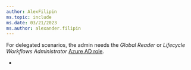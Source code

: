 ```yaml
---
author: AlexFilipin
ms.topic: include
ms.date: 03/21/2023
ms.author: alexander.filipin
---
```


For delegated scenarios, the admin needs the *Global Reader* or *Lifecycle Workflows Administrator* [Azure AD role](/azure/active-directory/roles/permissions-reference?toc=%2Fgraph%2Ftoc.json).

- 